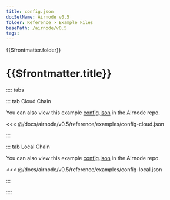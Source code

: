 ```yaml
---
title: config.json
docSetName: Airnode v0.5
folder: Reference > Example Files
basePath: /airnode/v0.5
tags:
---
```


<TitleSpan>{{$frontmatter.folder}}</TitleSpan>

# {{$frontmatter.title}}

<VersionWarning/>

:::: tabs

::: tab Cloud Chain

You can also view this example
[config.json](https://github.com/api3dao/airnode/blob/v0.5/packages/airnode-deployer/config/config.example.json)
in the Airnode repo.

<<< @/docs/airnode/v0.5/reference/examples/config-cloud.json

:::

::: tab Local Chain

You can also view this example
[config.json](https://github.com/api3dao/airnode/blob/v0.5/packages/airnode-node/config/config.example.json)
in the Airnode repo.

<<< @/docs/airnode/v0.5/reference/examples/config-local.json

:::

::::
